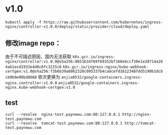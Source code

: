 # v1.0

```shell
kubectl apply -f https://raw.githubusercontent.com/kubernetes/ingress-nginx/controller-v1.0.0/deploy/static/provider/cloud/deploy.yaml
```

## 修改image repo：

由于不可描述原因，国内无法获取
`k8s.gcr.io/ingress-nginx/controller:v1.0.0@sha256:0851b34f69f69352bf168e6ccf30e1e20714a264ab1ecd1933e4d8c0fc3215c6`
`k8s.gcr.io/ingress-nginx/kube-webhook-certgen:v1.0@sha256:f3b6b39a6062328c095337b4cadcefd1612348fdd5190b1dcbcb9b9e90bd8068`
依次更换为
`anjia0532/google-containers.ingress-nginx.controller:v1.0.0`
`anjia0532/google-containers.ingress-nginx.kube-webhook-certgen:v1.0`

## test

```shell
curl --resolve  nginx-test.paynewu.com:80:127.0.0.1 http://nginx-test.paynewu.com
curl --resolve  tomcat-test.paynewu.com:80:127.0.0.1 http://tomcat-test.paynewu.com
```